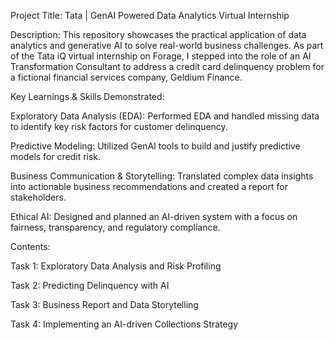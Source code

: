 Project Title: Tata | GenAI Powered Data Analytics Virtual Internship

Description: This repository showcases the practical application of data analytics and generative AI to solve real-world business challenges. As part of the Tata iQ virtual internship on Forage, I stepped into the role of an AI Transformation Consultant to address a credit card delinquency problem for a fictional financial services company, Geldium Finance.

Key Learnings & Skills Demonstrated:

Exploratory Data Analysis (EDA): Performed EDA and handled missing data to identify key risk factors for customer delinquency.

Predictive Modeling: Utilized GenAI tools to build and justify predictive models for credit risk.

Business Communication & Storytelling: Translated complex data insights into actionable business recommendations and created a report for stakeholders.

Ethical AI: Designed and planned an AI-driven system with a focus on fairness, transparency, and regulatory compliance.

Contents:

Task 1: Exploratory Data Analysis and Risk Profiling

Task 2: Predicting Delinquency with AI

Task 3: Business Report and Data Storytelling

Task 4: Implementing an AI-driven Collections Strategy
